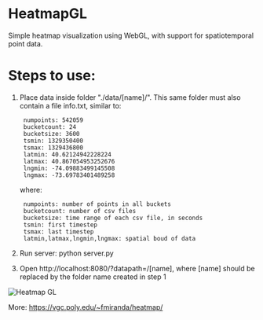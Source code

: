# HeatmapGL
Simple heatmap visualization using WebGL, with support for spatiotemporal point data.

# Steps to use:
1. Place data inside folder "./data/[name]/". This same folder must also contain a file info.txt, similar to:

		numpoints: 542059
        bucketcount: 24
        bucketsize: 3600
        tsmin: 1329350400
        tsmax: 1329436800
        latmin: 40.62124942228224
        latmax: 40.867054953252676
        lngmin: -74.09883499145508
        lngmax: -73.69783401489258



	where:

        numpoints: number of points in all buckets
        bucketcount: number of csv files
        bucketsize: time range of each csv file, in seconds
        tsmin: first timestep
        tsmax: last timestep
        latmin,latmax,lngmin,lngmax: spatial boud of data


2. Run server:
	python server.py

3. Open http://localhost:8080/?datapath=/[name], where [name] should be replaced by the folder name created in step 1

![Heatmap GL](https://vgc.poly.edu/~fmiranda/heatmap/heatmap-teaser.png)

More: https://vgc.poly.edu/~fmiranda/heatmap/

